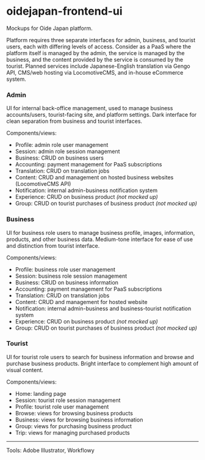 oidejapan-frontend-ui
============

Mockups for Oide Japan platform.

Platform requires three separate interfaces for admin, business, and tourist users, each with differing levels of access. Consider as a PaaS where the platform itself is managed by the admin, the service is managed by the business, and the content provided by the service is consumed by the tourist. Planned services include Japanese-English translation via Gengo API, CMS/web hosting via LocomotiveCMS, and in-house eCommerce system.

### Admin

UI for internal back-office management, used to manage business accounts/users, tourist-facing site, and platform settings. Dark interface for clean separation from business and tourist interfaces.

Components/views:
- Profile: admin role user management
- Session: admin role session management
- Business: CRUD on business users
- Accounting: payment management for PaaS subscriptions
- Translation: CRUD on translation jobs
- Content: CRUD and management on hosted business websites (LocomotiveCMS API)
- Notification: internal admin-business notification system
- Experience: CRUD on business product _(not mocked up)_
- Group: CRUD on tourist purchases of business product _(not mocked up)_

### Business

UI for business role users to manage business profile, images, information, products, and other business data. Medium-tone interface for ease of use and distinction from tourist interface.

Components/views:
- Profile: business role user management
- Session: business role session management
- Business: CRUD on business information
- Accounting: payment management for PaaS subscriptions
- Translation: CRUD on translation jobs
- Content: CRUD and management for hosted website
- Notification: internal admin-business and business-tourist notification system
- Experience: CRUD on business product _(not mocked up)_
- Group: CRUD on tourist purchases of business product _(not mocked up)_

### Tourist

UI for tourist role users to search for business information and browse and purchase business products. Bright interface to complement high amount of visual content.

Components/views:
- Home: landing page
- Session: tourist role session management
- Profile: tourist role user management
- Browse: views for browsing business products
- Business: views for browsing business information
- Group: views for purchasing business product
- Trip: views for managing purchased products

---

Tools: Adobe Illustrator, Workflowy

